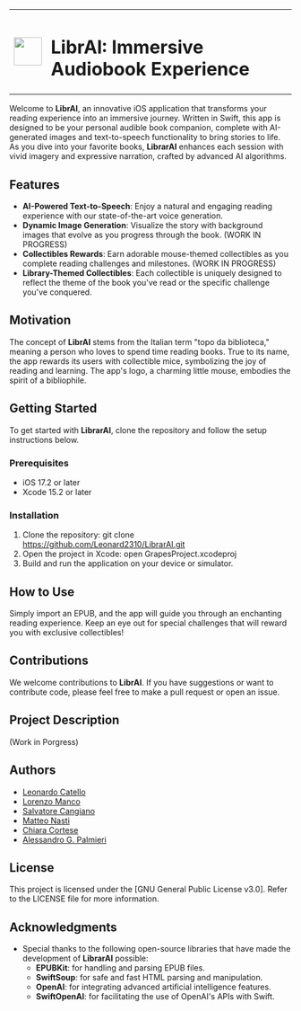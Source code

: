 <table>
  <tr>
    <td><img src="https://github.com/Leonard2310/LibrAI/assets/71086591/5e756230-7a5f-4d9d-842b-ee95e885b95f" width="50" height="50"></td>
    <td><h1>LibrAI: Immersive Audiobook Experience</h1></td>
  </tr>
</table>

Welcome to **LibrAI**, an innovative iOS application that transforms your reading experience into an immersive journey. Written in Swift, this app is designed to be your personal audible book companion, complete with AI-generated images and text-to-speech functionality to bring stories to life. As you dive into your favorite books, **LibrarAI** enhances each session with vivid imagery and expressive narration, crafted by advanced AI algorithms.

## Features
- **AI-Powered Text-to-Speech**: Enjoy a natural and engaging reading experience with our state-of-the-art voice generation.
- **Dynamic Image Generation**: Visualize the story with background images that evolve as you progress through the book. (WORK IN PROGRESS)
- **Collectibles Rewards**: Earn adorable mouse-themed collectibles as you complete reading challenges and milestones. (WORK IN PROGRESS)
- **Library-Themed Collectibles**: Each collectible is uniquely designed to reflect the theme of the book you've read or the specific challenge you've conquered.

## Motivation
The concept of **LibrAI** stems from the Italian term "topo da biblioteca," meaning a person who loves to spend time reading books. True to its name, the app rewards its users with collectible mice, symbolizing the joy of reading and learning. The app's logo, a charming little mouse, embodies the spirit of a bibliophile.

## Getting Started
To get started with **LibrarAI**, clone the repository and follow the setup instructions below.
### Prerequisites
- iOS 17.2 or later
- Xcode 15.2 or later

### Installation
1. Clone the repository:  git clone https://github.com/Leonard2310/LibrarAI.git
2. Open the project in Xcode:  open GrapesProject.xcodeproj
3. Build and run the application on your device or simulator.

## How to Use
Simply import an EPUB, and the app will guide you through an enchanting reading experience. Keep an eye out for special challenges that will reward you with exclusive collectibles!

## Contributions
We welcome contributions to **LibrAI**. If you have suggestions or want to contribute code, please feel free to make a pull request or open an issue.

## Project Description
(Work in Porgress)

## Authors
- [Leonardo Catello](https://github.com/Leonard2310) 
- [Lorenzo Manco](https://github.com/Rasbon99)
- [Salvatore Cangiano](https://github.com/Salvr28) 
- [Matteo Nasti](https://github.com/muper165)
- [Chiara Cortese](https://github.com/chiacor) 
- [Alessandro G. Palmieri](https://github.com/dragonsack)

## License
This project is licensed under the [GNU General Public License v3.0]. Refer to the LICENSE file for more information.

## Acknowledgments
- Special thanks to the following open-source libraries that have made the development of **LibrarAI** possible:
  - **EPUBKit**: for handling and parsing EPUB files.
  - **SwiftSoup**: for safe and fast HTML parsing and manipulation.
  - **OpenAI**: for integrating advanced artificial intelligence features.
  - **SwiftOpenAI**: for facilitating the use of OpenAI's APIs with Swift.
